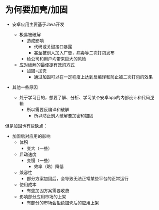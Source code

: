 # 为何要加壳/加固

* 安卓应用主要基于Java开发
  * 极易被破解
    * 造成影响
      * 代码或关键接口暴露
      * 甚至被别人加入广告，病毒等二次打包发布
    * 给公司和用户均带来巨大的风险
  * 应对破解的最便捷有效的方式
    * 加固=加壳
      * 通过加固可以在一定程度上达到反编译和防止被二次打包的效果

* 其他一些原因
  * 处于学习目的，想要了解、分析、学习某个安卓app的内部设计和代码逻辑
    * 所以需要反编译和破解
      * 所以防止别人破解要加密和加固

但是加固也有些缺点：

* 加固后对应用的影响
  * 体积
    * 变大（一些）
  * 启动速度
    * 变慢（一些）
      * 效率（略）降低
  * 兼容性
    * 部分方案加固后，会导致无法正常某些平台的正常运行
  * 使用成本
    * 有些加固方案需要收费
  * 影响部分应用市场的上架
    * 有部分的市场会拒绝加壳后的应用上架

